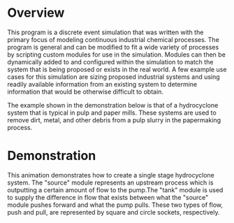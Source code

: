 <h1>Overview</h1>
This program is a discrete event simulation that was written with the primary focus of modeling continuous industrial chemical processes. The program is general and can be modified to fit a wide variety of processes by scripting custom modules for use 
in the simulation. Modules can then be dynamically added to and configured within the simulation to match the system that is 
being proposed or exists in the real world. A few example use cases for this simulation are sizing proposed industrial 
systems and using readily available information from an existing system to determine information that would be otherwise 
difficult to obtain. 

The example shown in the demonstration below is that of a hydrocyclone system that is typical in pulp and paper mills. These systems are used to remove dirt, metal, and other debris from a pulp slurry in the papermaking process. 
<h1>Demonstration</h1>
This animation demonstrates how to create a single stage hydrocyclone system. The "source" module represents an upstream process which is outputting a certain amount of flow to the pump.The "tank" module is used to supply the difference in flow that exists between what the "source" module pushes forward and what the pump pulls. These two types of flow, push and pull, are represented by square and circle sockets, respectively. 